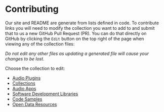 # Contributing

Our site and README are generate from lists defined in code. To contribute links you will need to modify the collection you want to add to and submit that to us a new GitHub Pull Request (PR). You can do that directly on GitHub by clicking the `Edit` button on the top right of the page when viewing any of the collection files:

_Do not edit any other files as updating a generated file will cause your changes to be lost._

<summary>Choose the collection to edit:</summary>

<ul>
	<li><a href="generator/src/data/plugins.ts">Audio Plugins</a></li>
	<li><a href="generator/src/data/collections.ts">Collections</a></li>
	<li><a href="generator/src/data/apps.ts">Audio Apps</a></li>
	<li><a href="generator/src/data/libraries.ts">Software Development Libraries</a></li>
	<li><a href="generator/src/data/samples.ts">Code Samples</a></li>
	<li><a href="generator/src/data/resources.ts">Open Data Resources</a></li>
</ul>
